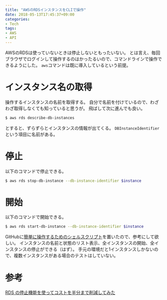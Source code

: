 ```yaml
---
title: "AWSのRDSインスタンスをCLIで操作"
date: 2018-05-13T17:45:37+09:00
categories:
- Tech
tags:
- AWS
- API
---
```


AWSのRDSは使っていないときは停止しないともったいない。
とは言え、毎回ブラウザでログインして操作するのはかったるいので、コマンドラインで操作できるようにした。
`aws`コマンドは既に導入しているという前提。

<!--more-->

# インスタンス名の取得
操作するインスタンスの名前を取得する。
自分で名前を付けているので、わざわざ取得しなくても知っていると思うが。
飛ばして次に進んでも良い。

```bash
$ aws rds describe-db-instances
```

とすると、ずらずらとインスタンスの情報が出てくる。
`DBInstanceIdentifier`という項目に名前がある。

# 停止
以下のコマンドで停止できる。

```bash
$ aws rds stop-db-instance --db-instance-identifier $instance
```

# 開始
以下のコマンドで開始できる。

```bash
$ aws rds start-db-instance --db-instance-identifier $instance
```

GitHubに[簡単に操作するためのシェルスクリプト](https://github.com/shidetake/aws/blob/master/aws_rds.sh)を置いたので、参考にして欲しい。
インスタンスの名前と状態のリスト表示、全インスタンスの開始、全インスタンスの停止ができる（はず）。
手元の環境だと1インスタンスしかないので、複数インスタンスがある場合のテストはしていない。

# 参考
[RDS の停止機能を使ってコストを半分まで削減してみた](https://blog.manabusakai.com/2017/06/stopping-rds/)

